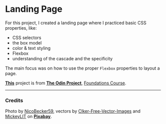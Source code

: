 # Landing Page

For this project, I created a landing page where I practiced basic CSS properties, like:

- CSS selectors
- the box model
- color & text styling
- Flexbox
- understanding of the cascade and the specificity

The main focus was on how to use the proper `Flexbox` properties to layout a page.

**[This](https://www.theodinproject.com/lessons/foundations-landing-page)** project is from **[The Odin Project](https://www.theodinproject.com/)**, [Foundations Course](https://www.theodinproject.com/paths/foundations/courses/foundations).

---

### Credits

Photo by [NicoBecker59](https://pixabay.com/users/nicobecker59-19845444/), vectors by [Clker-Free-Vector-Images](https://pixabay.com/users/clker-free-vector-images-3736/) and [MickeyLIT](https://pixabay.com/users/mickeylit-611797/) on **[Pixabay](https://pixabay.com/)**.
